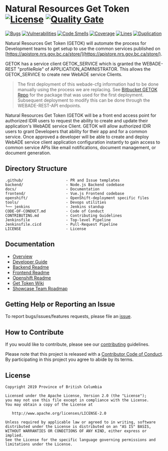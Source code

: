 # Natural Resources Get Token [![License](https://img.shields.io/badge/License-Apache%202.0-blue.svg)](LICENSE) [![Quality Gate](https://sonarqube-k8vopl-tools.pathfinder.gov.bc.ca/api/badges/gate?key=nr-get-token)](https://sonarqube-k8vopl-tools.pathfinder.gov.bc.ca/dashboard?id=nr-get-token)

[![Bugs](https://sonarqube-k8vopl-tools.pathfinder.gov.bc.ca/api/badges/measure?key=nr-get-token&metric=bugs)](https://sonarqube-k8vopl-tools.pathfinder.gov.bc.ca/dashboard?id=nr-get-token)
[![Vulnerabilities](https://sonarqube-k8vopl-tools.pathfinder.gov.bc.ca/api/badges/measure?key=nr-get-token&metric=vulnerabilities)](https://sonarqube-k8vopl-tools.pathfinder.gov.bc.ca/dashboard?id=nr-get-token)
[![Code Smells](https://sonarqube-k8vopl-tools.pathfinder.gov.bc.ca/api/badges/measure?key=nr-get-token&metric=code_smells)](https://sonarqube-k8vopl-tools.pathfinder.gov.bc.ca/dashboard?id=nr-get-token)
[![Coverage](https://sonarqube-k8vopl-tools.pathfinder.gov.bc.ca/api/badges/measure?key=nr-get-token&metric=coverage)](https://sonarqube-k8vopl-tools.pathfinder.gov.bc.ca/dashboard?id=nr-get-token)
[![Lines](https://sonarqube-k8vopl-tools.pathfinder.gov.bc.ca/api/badges/measure?key=nr-get-token&metric=lines)](https://sonarqube-k8vopl-tools.pathfinder.gov.bc.ca/dashboard?id=nr-get-token)
[![Duplication](https://sonarqube-k8vopl-tools.pathfinder.gov.bc.ca/api/badges/measure?key=nr-get-token&metric=duplicated_lines_density)](https://sonarqube-k8vopl-tools.pathfinder.gov.bc.ca/dashboard?id=nr-get-token)

Natural Resources Get Token (GETOK) will automate the process for Development teams to get setup to use the common services published on [https://apistore.nrs.gov.bc.ca/store/](https://apistore.nrs.gov.bc.ca/store/).

GETOK has a service client GETOK_SERVICE which is granted the WEBADE-REST "profileRole" of APPLICATION_ADMINISTRATOR. This allows the GETOK_SERVICE to create new WebADE service Clients.
> The first deployment of this webade-cfg information had to be done manually using the process we are replacing. See [Bitbucket GETOK Repo](https://apps.nrs.gov.bc.ca/int/stash/projects/GETOK/repos/getok-webade-cfg/browse) for the package that was used for the first deployment. Subsequent deployment to modify this can be done through the WEBADE-REST-API endpoints.

Natural Resources Get Token (GETOK will be a front end access point for authorized IDIR users to request the ability to create and update their application's WebADE service Client. GETOK will allow authorized IDIR users to grant Developers that ability for their app and for a common service. Once approved a developer will be able to create and deploy WebADE service client application configuration instantly to gain access to common service APIs like email notifications, document management, or document generation.

## Directory Structure

    .github/                   - PR and Issue templates
    backend/                   - Node.js Backend codebase
    docs/                      - Documentation
    frontend/                  - Vue.js Frontend codebase
    openshift/                 - OpenShift-deployment specific files
    tools/                     - Devops utilities
    └── jenkins                - Jenkins standup
    CODE-OF-CONDUCT.md         - Code of Conduct
    CONTRIBUTING.md            - Contributing Guidelines
    Jenkinsfile                - Top-level Pipeline
    Jenkinsfile.cicd           - Pull-Request Pipeline
    LICENSE                    - License

## Documentation

* [Overview](docs/overview.md)
* [Developer Guide](docs/developer-guide.md)
* [Backend Readme](backend/README.md)
* [Frontend Readme](frontend/README.md)
* [Openshift Readme](openshift/README.md)
* [Get Token Wiki](https://github.com/bcgov/nr-get-token/wiki)
* [Showcase Team Roadmap](https://github.com/bcgov/nr-get-token/wiki/Product-Roadmap)

## Getting Help or Reporting an Issue

To report bugs/issues/features requests, please file an [issue](https://github.com/bcgov/nr-get-token/issues).

## How to Contribute

If you would like to contribute, please see our [contributing](CONTRIBUTING.md) guidelines.

Please note that this project is released with a [Contributor Code of Conduct](CODE-OF-CONDUCT.md). By participating in this project you agree to abide by its terms.

## License

    Copyright 2019 Province of British Columbia

    Licensed under the Apache License, Version 2.0 (the "License");
    you may not use this file except in compliance with the License.
    You may obtain a copy of the License at

       http://www.apache.org/licenses/LICENSE-2.0

    Unless required by applicable law or agreed to in writing, software
    distributed under the License is distributed on an "AS IS" BASIS,
    WITHOUT WARRANTIES OR CONDITIONS OF ANY KIND, either express or implied.
    See the License for the specific language governing permissions and
    limitations under the License.
